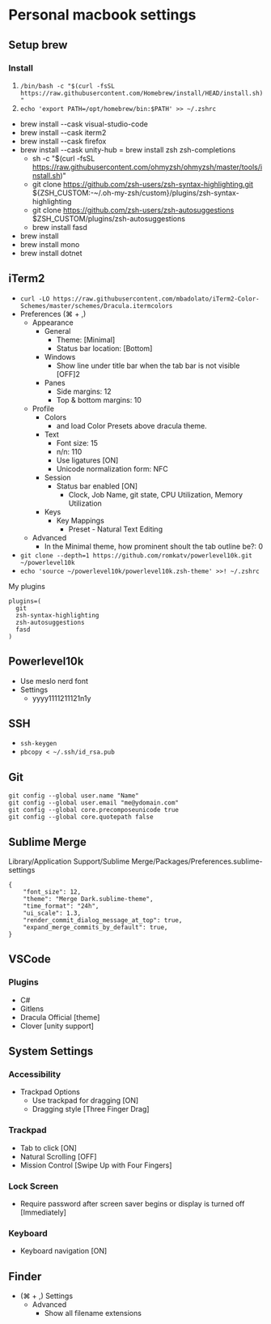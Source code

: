 # Personal macbook settings

## Setup brew
### Install
1. `/bin/bash -c "$(curl -fsSL https://raw.githubusercontent.com/Homebrew/install/HEAD/install.sh)"`
2. `echo 'export PATH=/opt/homebrew/bin:$PATH' >> ~/.zshrc`

- brew install --cask visual-studio-code
- brew install --cask iterm2
- brew install --cask firefox
- brew install --cask unity-hub
= brew install zsh zsh-completions
  - sh -c "$(curl -fsSL https://raw.githubusercontent.com/ohmyzsh/ohmyzsh/master/tools/install.sh)"
  - git clone https://github.com/zsh-users/zsh-syntax-highlighting.git ${ZSH_CUSTOM:-~/.oh-my-zsh/custom}/plugins/zsh-syntax-highlighting
  - git clone https://github.com/zsh-users/zsh-autosuggestions $ZSH_CUSTOM/plugins/zsh-autosuggestions
  - brew install fasd
- brew install 
- brew install mono
- brew install dotnet

## iTerm2
- `curl -LO https://raw.githubusercontent.com/mbadolato/iTerm2-Color-Schemes/master/schemes/Dracula.itermcolors`
- Preferences (⌘ + ,)
  - Appearance
    - General
      - Theme: [Minimal]
      - Status bar location: [Bottom]
    - Windows
      - Show line under title bar when the tab bar is not visible [OFF]2
    - Panes
      - Side margins: 12
      - Top & bottom margins: 10
  - Profile
    - Colors
      - and load Color Presets above dracula theme.
    - Text
      - Font size: 15
      - n/n: 110
      - Use ligatures [ON]
      - Unicode normalization form: NFC
    - Session
      - Status bar enabled [ON]
        - Clock, Job Name, git state, CPU Utilization, Memory Utilization
    - Keys
      - Key Mappings
        - Preset - Natural Text Editing
  - Advanced
    - In the Minimal theme, how prominent shoult the tab outline be?: 0
- `git clone --depth=1 https://github.com/romkatv/powerlevel10k.git ~/powerlevel10k`
- `echo 'source ~/powerlevel10k/powerlevel10k.zsh-theme' >>! ~/.zshrc`

My plugins
```
plugins=(
  git
  zsh-syntax-highlighting
  zsh-autosuggestions
  fasd
)
```

## Powerlevel10k
- Use meslo nerd font
- Settings
  - yyyy1111211121n1y

## SSH
- `ssh-keygen`
- `pbcopy < ~/.ssh/id_rsa.pub`

## Git
```
git config --global user.name "Name"
git config --global user.email "me@ydomain.com"
git config --global core.precomposeunicode true
git config --global core.quotepath false
```

## Sublime Merge
Library/Application Support/Sublime Merge/Packages/Preferences.sublime-settings
```
{
	"font_size": 12,
	"theme": "Merge Dark.sublime-theme",
	"time_format": "24h",
	"ui_scale": 1.3,
	"render_commit_dialog_message_at_top": true,
	"expand_merge_commits_by_default": true,
}
```

## VSCode
### Plugins
- C#
- Gitlens
- Dracula Official [theme]
- Clover [unity support]

## System Settings
### Accessibility
- Trackpad Options
  - Use trackpad for dragging [ON]
  - Dragging style [Three Finger Drag]

### Trackpad
- Tab to click [ON]
- Natural Scrolling [OFF]
- Mission Control [Swipe Up with Four Fingers]

### Lock Screen
- Require password after screen saver begins or display is turned off [Immediately]

### Keyboard
- Keyboard navigation [ON]

## Finder
- (⌘ + ,) Settings
  - Advanced
    - Show all filename extensions
